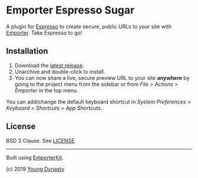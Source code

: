 # Emporter Espresso Sugar

A plugin for [Espresso](https://espressoapp.com) to create secure, public URLs to your site with [Emporter](https://emporter.app). Take Espresso to go!

## Installation

1. Download the [latest release](https://github.com/mikepulaski/EmporterEspressoSugar/releases/latest/download/Emporter.sugar.zip).
2. Unarchive and double-click to install.
3. You can now share a live, secure preview URL to your site __anywhere__ by going to the project menu from the sidebar or from _File > Actions > Emporter_ in the top menu. 

You can add/change the default keyboard shortcut in _System Preferences > Keyboard > Shortcuts > App Shortcuts_.

## License

BSD 3 Clause. See [LICENSE](/LICENSE).

---

Built using [EmporterKit](https://github.com/mikepulaski/EmporterKit).

(c) 2019 [Young Dynasty](https://youngdynasty.net)
